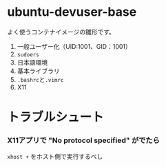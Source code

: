 # ubuntu-devuser-base
よく使うコンテナイメージの雛形です。

1. 一般ユーザー化（UID:1001、GID：1001）
1. `sudoers`
1. 日本語環境
1. 基本ライブラリ
1. `.bashrc`と`.vimrc`
2. X11

# トラブルシュート 
### X11アプリで "No protocol specified" がでたら
`xhost +` をホスト側で実行するべし